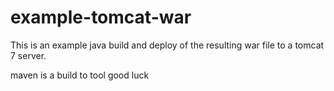 # example-tomcat-war

This is an example java build and deploy of the resulting
war file to a tomcat 7 server.

maven is a build to tool
good luck

